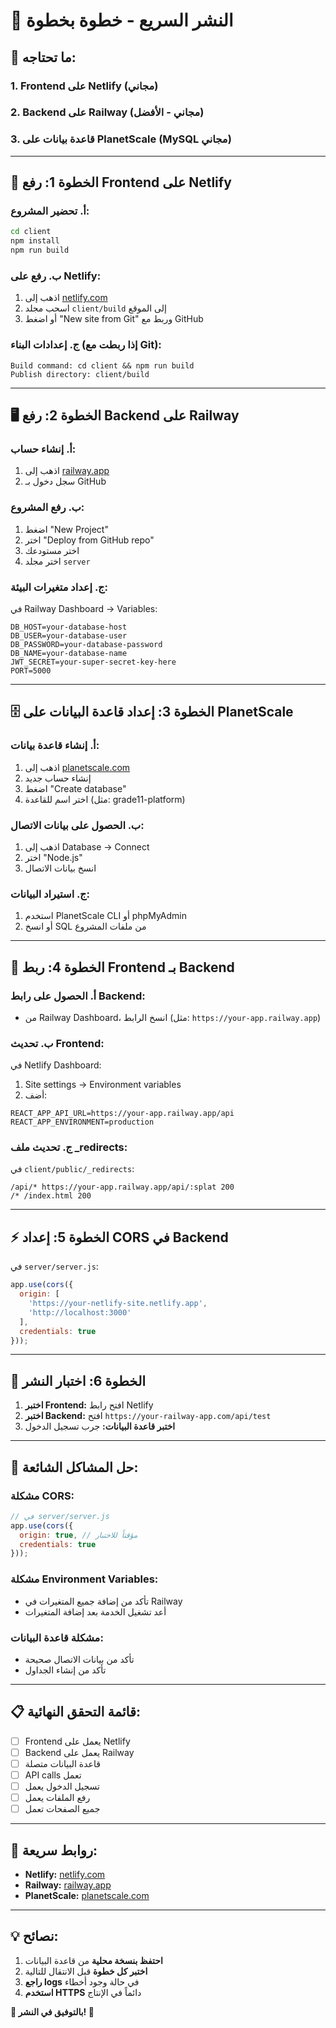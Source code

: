 # 🚀 النشر السريع - خطوة بخطوة

## 🎯 ما تحتاجه:

### 1. **Frontend على Netlify** (مجاني)
### 2. **Backend على Railway** (مجاني - الأفضل)
### 3. **قاعدة بيانات على PlanetScale** (MySQL مجاني)

---

## 📱 الخطوة 1: رفع Frontend على Netlify

### أ. تحضير المشروع:
```bash
cd client
npm install
npm run build
```

### ب. رفع على Netlify:
1. اذهب إلى [netlify.com](https://netlify.com)
2. اسحب مجلد `client/build` إلى الموقع
3. أو اضغط "New site from Git" وربط مع GitHub

### ج. إعدادات البناء (إذا ربطت مع Git):
```
Build command: cd client && npm run build
Publish directory: client/build
```

---

## 🖥️ الخطوة 2: رفع Backend على Railway

### أ. إنشاء حساب:
1. اذهب إلى [railway.app](https://railway.app)
2. سجل دخول بـ GitHub

### ب. رفع المشروع:
1. اضغط "New Project"
2. اختر "Deploy from GitHub repo"
3. اختر مستودعك
4. اختر مجلد `server`

### ج. إعداد متغيرات البيئة:
في Railway Dashboard → Variables:
```
DB_HOST=your-database-host
DB_USER=your-database-user  
DB_PASSWORD=your-database-password
DB_NAME=your-database-name
JWT_SECRET=your-super-secret-key-here
PORT=5000
```

---

## 🗄️ الخطوة 3: إعداد قاعدة البيانات على PlanetScale

### أ. إنشاء قاعدة بيانات:
1. اذهب إلى [planetscale.com](https://planetscale.com)
2. إنشاء حساب جديد
3. اضغط "Create database"
4. اختر اسم للقاعدة (مثل: grade11-platform)

### ب. الحصول على بيانات الاتصال:
1. اذهب إلى Database → Connect
2. اختر "Node.js"
3. انسخ بيانات الاتصال

### ج. استيراد البيانات:
1. استخدم PlanetScale CLI أو phpMyAdmin
2. أو انسخ SQL من ملفات المشروع

---

## 🔗 الخطوة 4: ربط Frontend بـ Backend

### أ. الحصول على رابط Backend:
- من Railway Dashboard، انسخ الرابط (مثل: `https://your-app.railway.app`)

### ب. تحديث Frontend:
في Netlify Dashboard:
1. Site settings → Environment variables
2. أضف:
```
REACT_APP_API_URL=https://your-app.railway.app/api
REACT_APP_ENVIRONMENT=production
```

### ج. تحديث ملف _redirects:
في `client/public/_redirects`:
```
/api/* https://your-app.railway.app/api/:splat 200
/* /index.html 200
```

---

## ⚡ الخطوة 5: إعداد CORS في Backend

في `server/server.js`:
```javascript
app.use(cors({
  origin: [
    'https://your-netlify-site.netlify.app',
    'http://localhost:3000'
  ],
  credentials: true
}));
```

---

## 🎉 الخطوة 6: اختبار النشر

1. **اختبر Frontend:** افتح رابط Netlify
2. **اختبر Backend:** افتح `https://your-railway-app.com/api/test`
3. **اختبر قاعدة البيانات:** جرب تسجيل الدخول

---

## 🔧 حل المشاكل الشائعة:

### مشكلة CORS:
```javascript
// في server/server.js
app.use(cors({
  origin: true, // مؤقتاً للاختبار
  credentials: true
}));
```

### مشكلة Environment Variables:
- تأكد من إضافة جميع المتغيرات في Railway
- أعد تشغيل الخدمة بعد إضافة المتغيرات

### مشكلة قاعدة البيانات:
- تأكد من بيانات الاتصال صحيحة
- تأكد من إنشاء الجداول

---

## 📋 قائمة التحقق النهائية:

- [ ] Frontend يعمل على Netlify
- [ ] Backend يعمل على Railway  
- [ ] قاعدة البيانات متصلة
- [ ] API calls تعمل
- [ ] تسجيل الدخول يعمل
- [ ] رفع الملفات يعمل
- [ ] جميع الصفحات تعمل

---

## 🎯 روابط سريعة:

- **Netlify:** [netlify.com](https://netlify.com)
- **Railway:** [railway.app](https://railway.app)  
- **PlanetScale:** [planetscale.com](https://planetscale.com)

---

## 💡 نصائح:

1. **احتفظ بنسخة محلية** من قاعدة البيانات
2. **اختبر كل خطوة** قبل الانتقال للتالية
3. **راجع logs** في حالة وجود أخطاء
4. **استخدم HTTPS** دائماً في الإنتاج

**🌟 بالتوفيق في النشر! 🌟**